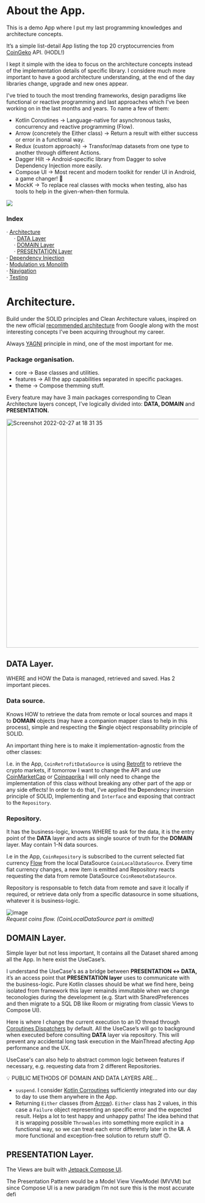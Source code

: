 # About the App.

This is a demo App where I put my last programming knowledges and architecture concepts.

It’s a simple list-detail App listing the top 20 cryptocurrencies from [CoinGeko](https://www.coingecko.com/) API. (HODL!)

I kept it simple with the idea to focus on the architecture concepts instead of the implementation details of specific library. I considere much more important to have a good architecture understanding, at the end of the day libraries change, upgrade and new ones appear.

I've tried to touch the most trending frameworks, design paradigms like functional or reactive programming and last approaches which I've been working on in the last months and years. To name a few of them:

- Kotlin Coroutines → Language-native for asynchronous tasks, concurrency and reactive programming (Flow).
- Arrow (concretely the Either class) → Return a result with either success or error in a functional way.
- Redux (custom approach) → Transfor/map datasets from one type to another through different Actions.
- Dagger Hilt → Android-specific library from Dagger to solve Dependency Injection more easily.
- Compose UI → Most recent and modern toolkit for render UI in Android, a game changer! 🤯
- MockK -> To replace real classes with mocks when testing, also has tools to help in the given-when-then formula.

![](demogif.gif)

### Index
· [Architecture](#architecture)\
&nbsp;&nbsp;&nbsp;&nbsp;&nbsp;· [DATA Layer](#data-layer)\
&nbsp;&nbsp;&nbsp;&nbsp;&nbsp;· [DOMAIN Layer](#domain-layer)\
&nbsp;&nbsp;&nbsp;&nbsp;&nbsp;· [PRESENTATION Layer](#presentation-layer)\
· [Dependency Injection](#dependency-injection)\
· [Modulation vs Monolith](#modulation-or-monolith)\
· [Navigation](#navigation)\
· [Testing](#testing)

# Architecture.

Build under the SOLID principles and Clean Architecture values, inspired on the new official [recommended architecture](https://developer.android.com/jetpack/guide) from Google along with the most interesting concepts I’ve been acquiring throughout my career. 

Always [YAGNI](https://es.wikipedia.org/wiki/YAGNI) principle in mind, one of the most important for me.

### Package organisation.

- core → Base classes and utilities.
- features → All the app capabilities separated in specific packages.
- theme → Compose themming stuff.

Every feature may have 3 main packages corresponding to Clean Architecture layers concept, I’ve logically divided into: **DATA, DOMAIN** and **PRESENTATION.**

<img width="600" alt="Screenshot 2022-02-27 at 18 31 35" src="https://user-images.githubusercontent.com/12541369/155892990-8206b4c0-2cfe-4281-8c94-5cc9d9016c2f.png">

## DATA Layer.

WHERE and HOW the Data is managed, retrieved and saved. Has 2 important pieces.

### Data source.

Knows HOW to retrieve the data from remote or local sources and maps it to **DOMAIN** objects (may have a companion mapper class to help in this process), simple and respecting the **S**ingle object responsability principle of SOLID. 

An important thing here is to make it implementation-agnostic from the other classes:

I.e. in the App, `CoinRetrofitDataSource` is using [Retrofit](https://square.github.io/retrofit/) to retrieve the crypto markets, if tomorrow I want to change the API and use [CoinMarketCap](https://coinmarketcap.com/) or [Coinpaprika](https://coinpaprika.com/) I will only need to change the implementation of this class without breaking any other part of the app or any side effects!
In order to do that, I’ve applied the **D**ependency inversion principle of SOLID, Implementing and `Interface` and exposing that contract to the `Repository`.

### Repository.

It has the business-logic, knowns WHERE to ask for the data, it is the entry point of the **DATA** layer and acts as single source of truth for the **DOMAIN** layer. May contain 1-N data sources.

I.e in the App, `CoinRepository` is subscribed to the current selected fiat currency [Flow](https://developer.android.com/kotlin/flow) from the local DataSource `CoinLocalDataSource`. Every time fiat currency changes, a new item is emitted and Repository reacts requesting the data from remote DataSource `CoinRemoteDataSource`. 

Repository is responsable to fetch data from remote and save it locally if required, or retrieve data only from a specific datasource in some situations, whatever it is business-logic.

![image](https://user-images.githubusercontent.com/12541369/155104082-9fbdf862-8967-46aa-b151-e67255078c94.png)\
<em>Request coins flow. (CoinLocalDataSource part is omitted)</em>

## DOMAIN Layer.

Simple layer but not less important, It contains all the Dataset shared among all the App. In here exist the UseCase’s. 

I understand the UseCase's as a bridge between **PRESENTATION ↔ DATA,** it’s an access point that **PRESENTATION layer** uses to communicate with the business-logic.
Pure Kotlin classes should be what we find here, being isolated from framework this layer remainds immutable when we change teconologies during the development (e.g. Start with SharedPreferences and then migrate to a SQL DB like Room or migrating from classic Views to Compose UI).

Here is where I change the current execution to an IO thread through [Coroutines Dispatchers](https://kotlinlang.org/docs/coroutine-context-and-dispatchers.html) by default. All the UseCase’s will go to background when executed before consulting **DATA** layer via repository. This will prevent any accidental long task execution in the MainThread afecting App performance and the UX. 

UseCase's can also help to abstract common logic between features if necessary, e.g. requesting data from 2 different Repositories.

💡 PUBLIC METHODS OF DOMAIN AND DATA LAYERS ARE...

- `suspend`. I consider [Kotlin Corroutines](https://developer.android.com/kotlin/coroutines) sufficiently integrated into our day to day to use them anywhere in the App.
- Returning `Either` classes (from [Arrow](https://github.com/arrow-kt/arrow)). `Either` class has 2 values, in this case a `Failure` object representing an specific error and the expected result. Helps a lot to test happy and unhappy paths! 
The idea behind that it is wrapping possible `Throwables` into something more explicit in a functional way, so we can treat each error differently later in the **UI.** 
A more functional and exception-free solution to return stuff 🙃.

## PRESENTATION Layer.

The Views are built with [Jetpack Compose UI](https://developer.android.com/jetpack/compose). 

The Presentation Pattern would be a Model View ViewModel (MVVM) but since Compose UI is a new paradigm I’m not sure this is the most accurate defi